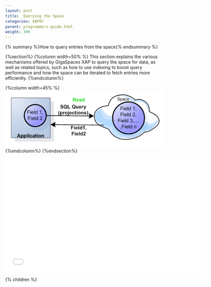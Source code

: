 ```yaml
---
layout: post
title:  Querying the Space
categories: XAP97
parent: programmers-guide.html
weight: 300
---
```


{% summary %}How to query entries from the space{% endsummary %}


{%section%}
{%column width=50% %}
This section explains the various mechanisms offered by GigaSpaces XAP to query the space for data, as well as related topics, such as how to use indexing to boost query performance and how the space can be iterated to fetch entries more efficiently.
{%endcolumn%}

{%column width=45% %}
![space-projections.jpg](/attachment_files/space-projections.jpg)
{%endcolumn%}
{%endsection%}

<iframe width="640" height="360" src="//www.youtube.com/embed/jC57mId3SMg?feature=player_detailpage" frameborder="0" allowfullscreen></iframe>





{% children %}

